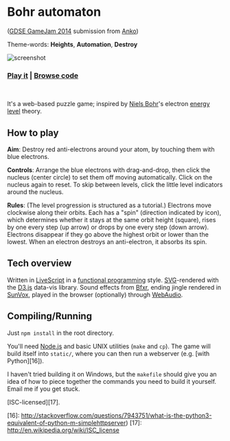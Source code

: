 # Bohr automaton

([GDSE GameJam 2014][1] submission from [Anko][2])

Theme-words: **Heights**, **Automation**, **Destroy**

![screenshot][3]

### [Play it][4] | [Browse code][5]
<br />

It's a web-based puzzle game; inspired by [Niels Bohr][6]'s electron [energy level][7] theory.


## How to play

**Aim**: Destroy red anti-electrons around your atom, by touching them with blue electrons.

**Controls**: Arrange the blue electrons with drag-and-drop, then click the nucleus (center circle) to set them off moving automatically. Click on the nucleus again to reset. To skip between levels, click the little level indicators around the nucleus.

**Rules**: (The level progression is structured as a tutorial.) Electrons move clockwise along their orbits. Each has a "spin" (direction indicated by icon), which determines whether it stays at the same orbit height (square), rises by one every step (up arrow) or drops by one every step (down arrow). Electrons disappear if they go above the highest orbit or lower than the lowest. When an electron destroys an anti-electron, it absorbs its spin.


## Tech overview

Written in [LiveScript][8] in a [functional programming][9] style. [SVG][10]-rendered with the [D3.js][11] data-vis library. Sound effects from [Bfxr][12], ending jingle rendered in [SunVox][13], played in the browser (optionally) through [WebAudio][14].

## Compiling/Running

Just `npm install` in the root directory.

You'll need [Node.js][15] and basic UNIX utilities (`make` and `cp`). The game will build itself into `static/`, where you can then run a webserver (e.g. [with Python][16]).

I haven't tried building it on Windows, but the `makefile` should give you an idea of how to piece together the commands you need to build it yourself. Email me if you get stuck.

[ISC-licensed][17].


[1]: http://meta.gamedev.stackexchange.com/questions/1794/anniversary-game-jam-2014
[2]: http://gamedev.stackexchange.com/users/7804/anko
[3]: https://cloud.githubusercontent.com/assets/5231746/4873861/a2a70a3e-622a-11e4-953b-3ed302c79b13.png
[4]: http://cyan.io/bohr-automaton/
[5]: https://github.com/anko/Bohr-Automaton
[6]: http://en.wikipedia.org/wiki/Niels_Bohr
[7]: https://en.wikipedia.org/wiki/Energy_level
[8]: http://livescript.net/
[9]: http://en.wikipedia.org/wiki/Functional_programming
[10]: http://en.wikipedia.org/wiki/Scalable_Vector_Graphics
[11]: http://d3js.org/
[12]: http://www.bfxr.net/
[13]: http://www.warmplace.ru/soft/sunvox/
[14]: http://webaudio.github.io/web-audio-api/
[15]: http://nodejs.org/
[16]: http://stackoverflow.com/questions/7943751/what-is-the-python3-equivalent-of-python-m-simplehttpserver)
[17]: http://en.wikipedia.org/wiki/ISC_license

